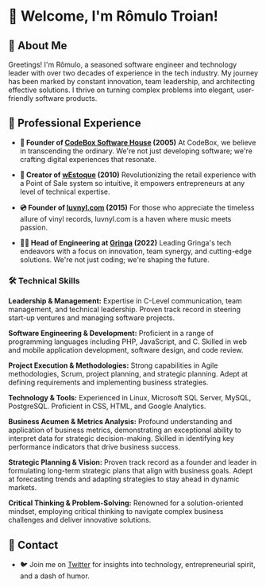 # 🙌 Welcome, I'm Rômulo Troian!

## 🧐 About Me
Greetings! I'm Rômulo, a seasoned software engineer and technology leader with over two decades of experience in the tech industry. My journey has been marked by constant innovation, team leadership, and architecting effective solutions. I thrive on turning complex problems into elegant, user-friendly software products.

## 👔 Professional Experience

- **🚀 Founder of [CodeBox Software House](https://codebox.com.br) (2005)**
  At CodeBox, we believe in transcending the ordinary. We're not just developing software; we're crafting digital experiences that resonate.

- **🛒 Creator of [wEstoque](https://westoque.com.br) (2010)**
  Revolutionizing the retail experience with a Point of Sale system so intuitive, it empowers entrepreneurs at any level of technical expertise.
  
- **💿 Founder of [luvnyl.com](https://luvnyl.com) (2015)**
  For those who appreciate the timeless allure of vinyl records, luvnyl.com is a haven where music meets passion.
  
- **👨‍💻 Head of Engineering at [Gringa](https://gringa.com.br) (2022)**
  Leading Gringa's tech endeavors with a focus on innovation, team synergy, and cutting-edge solutions. We're not just coding; we're shaping the future.


### 🛠️ Technical Skills
**Leadership & Management:** Expertise in C-Level communication, team management, and technical leadership. Proven track record in steering start-up ventures and managing software projects.

**Software Engineering & Development:** Proficient in a range of programming languages including PHP, JavaScript, and C. Skilled in web and mobile application development, software design, and code review.

**Project Execution & Methodologies:** Strong capabilities in Agile methodologies, Scrum, project planning, and strategic planning. Adept at defining requirements and implementing business strategies.

**Technology & Tools:** Experienced in Linux, Microsoft SQL Server, MySQL, PostgreSQL. Proficient in CSS, HTML, and Google Analytics.

**Business Acumen & Metrics Analysis:** Profound understanding and application of business metrics, demonstrating an exceptional ability to interpret data for strategic decision-making. Skilled in identifying key performance indicators that drive business success.

**Strategic Planning & Vision:** Proven track record as a founder and leader in formulating long-term strategic plans that align with business goals. Adept at forecasting trends and adapting strategies to stay ahead in dynamic markets.

**Critical Thinking & Problem-Solving:** Renowned for a solution-oriented mindset, employing critical thinking to navigate complex business challenges and deliver innovative solutions.

## 💌 Contact
- 🐦 Join me on [Twitter](https://twitter.com/troian) for insights into technology, entrepreneurial spirit, and a dash of humor.

